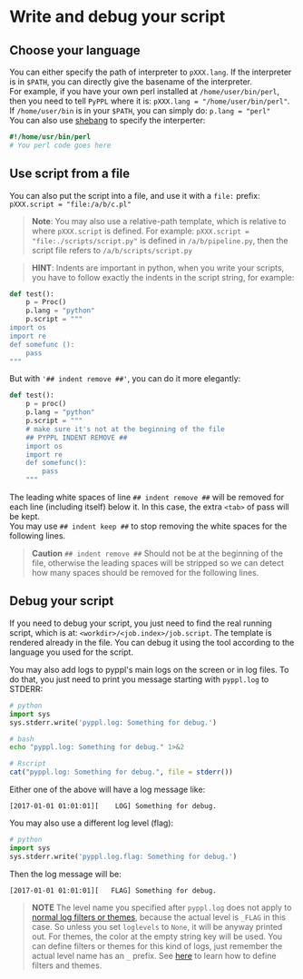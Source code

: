 # Write and debug your script
<!-- toc -->

## Choose your language
You can either specify the path of interpreter to `pXXX.lang`. If the interpreter is in `$PATH`, you can directly give the basename of the interpreter.  
For example, if you have your own perl installed at `/home/user/bin/perl`, then you need to tell `PyPPL` where it is: `pXXX.lang = "/home/user/bin/perl"`. If `/home/user/bin` is in your `$PATH`, you can simply do: `p.lang = "perl"`  
You can also use [shebang][1] to specify the interperter:
```perl
#!/home/usr/bin/perl
# You perl code goes here
```

## Use script from a file
You can also put the script into a file, and use it with a `file:` prefix: `pXXX.script = "file:/a/b/c.pl"`  

> **Note**: You may also use a relative-path template, which is relative to where `pXXX.script` is defined. For example: `pXXX.script = "file:./scripts/script.py"` is defined in `/a/b/pipeline.py`, then the script file refers to `/a/b/scripts/script.py`

> **HINT**: Indents are important in python, when you write your scripts, you have to follow exactly the indents in the script string, for example:
```python
def test():
    p = Proc()
    p.lang = "python"
    p.script = """
import os
import re
def somefunc ():
    pass
"""
```
But with `'## indent remove ##'`, you can do it more elegantly:
```python
def test():
    p = proc()
    p.lang = "python"
    p.script = """
    # make sure it's not at the beginning of the file
    ## PYPPL INDENT REMOVE ## 
    import os
    import re
    def somefunc():
        pass
    """
```
The leading white spaces of line `## indent remove ##` will be removed for each line (including itself) below it. In this case, the extra `<tab>` of pass will be kept.  
You may use `## indent keep ##` to stop removing the white spaces for the following lines.
> **Caution** `## indent remove ##` Should not be at the beginning of the file, otherwise the leading spaces will be stripped so we can detect how many spaces should be removed for the following lines.

## Debug your script
If you need to debug your script, you just need to find the real running script, which is at: `<workdir>/<job.index>/job.script`. The template is rendered already in the file. You can debug it using the tool according to the language you used for the script.

You may also add logs to pyppl's main logs on the screen or in log files. To do that, you just need to print you message starting with `pyppl.log` to STDERR:
```python
# python
import sys
sys.stderr.write('pyppl.log: Something for debug.')
```

```bash
# bash
echo "pyppl.log: Something for debug." 1>&2
```

```R
# Rscript
cat("pyppl.log: Something for debug.", file = stderr())
```
Either one of the above will have a log message like:
```
[2017-01-01 01:01:01][    LOG] Something for debug.
```
You may also use a different log level (flag):
```python
# python
import sys
sys.stderr.write('pyppl.log.flag: Something for debug.')
```
Then the log message will be:
```
[2017-01-01 01:01:01][   FLAG] Something for debug.
```

>**NOTE** The level name you specified after `pyppl.log` does not apply to [normal log filters or themes][2], because the actual level is `_FLAG` in this case. So unless you set `loglevels` to `None`, it will be anyway printed out. For themes, the color at the empty string key will be used. 
> You can define filters or themes for this kind of logs, just remember the actual level name has an `_` prefix. See [here][2] to learn how to define filters and themes.


[1]: https://en.wikipedia.org/wiki/Shebang_(Unix)
[2]: https://pwwang.gitbooks.io/pyppl/configure-your-logs.html